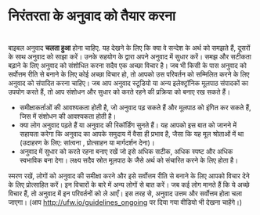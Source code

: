 # निरंतरता के अनुवाद को तैयार करना

 #

बाइबल अनुवाद **चलता हुआ** होना चाहिए. यह देखने के लिए कि क्या वे सन्देश के अर्थ को समझते हैं, दूसरों के साथ अनुवाद को साझा करें। उनके सहयोग के द्वारा अपने अनुवाद में सुधार करें। समझ और सटीकता बढ़ाने के लिए अनुवाद को संशोधित करना सदैव एक अच्छा विचार है। जब भी किसी के पास अनुवाद को सर्वोत्तम रीति से बनाने के लिए कोई अच्छा विचार हो, तो आपको उस परिवर्तन को सम्मिलित करने के लिए अनुवाद को संपादित करना चाहिए। जब आप अनुवाद स्टूडियो या अन्य इलेक्ट्रॉनिक मूलपाठ संपादकों का उपयोग करते हैं, तो आप संशोधन और सुधार को करते रहने की प्रक्रिया को बनाए रख सकते हैं।

* समीक्षाकर्ताओं की आवश्यकता होती है, जो अनुवाद पढ़ सकते हैं और मूलपाठ को इंगित कर सकते हैं, जिस में संशोधन की आवश्यकता होती है।
* क्या लोग अनुवाद पढ़ते हैं या अनुवाद की रिकॉर्डिंग सुनते हैं। यह आपको इस बात को जानने में सहायता करेगा कि अनुवाद का आपके समुदाय में वैसा ही प्रभाव है, जैसा कि यह मूल श्रोताओं में था (उदाहरण के लिए: सांत्वना , प्रोत्साहन या मार्गदर्शन देना)।
* अनुवाद में सुधार को करते रहना बनाए रखें जो इसे अधिक सटीक, अधिक स्पष्ट और अधिक स्वभाविक बना देगा। लक्ष्य सदैव स्रोत मूलपाठ के जैसे अर्थ को संचारित करने के लिए होता है।

स्मरण रखें, लोगों को अनुवाद की समीक्षा करने और इसे सर्वोत्तम रीति से बनाने के लिए आपको विचार देने के लिए प्रोत्साहित करें। इन विचारों के बारे में अन्य लोगों से बात करें। जब कई लोग मानते हैं कि ये अच्छे विचार हैं, तो अनुवाद में इन परिवर्तनों को ले आएँ। इस तरह से, अनुवाद उत्तम और सर्वोत्तम होता चला जाएगा। (आप http://ufw.io/guidelines_ongoing पर दिया गया वीडियो भी देखना चाहेंगे।)

